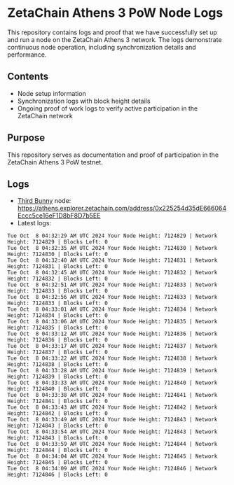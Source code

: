 # ZetaChain Athens 3 PoW Node Logs
This repository contains logs and proof that we have successfully set up and run a node on the ZetaChain Athens 3 network. The logs demonstrate continuous node operation, including synchronization details and performance.

## Contents
- Node setup information
- Synchronization logs with block height details
- Ongoing proof of work logs to verify active participation in the ZetaChain network

## Purpose
This repository serves as documentation and proof of participation in the ZetaChain Athens 3 PoW testnet.

## Logs

- [Third Bunny](https://thirdbunny.xyz/) node: https://athens.explorer.zetachain.com/address/0x225254d35dE666064Eccc5ce16eF1D8bF8D7b5EE
- Latest logs:
```
Tue Oct  8 04:32:29 AM UTC 2024 Your Node Height: 7124829 | Network Height: 7124829 | Blocks Left: 0
Tue Oct  8 04:32:35 AM UTC 2024 Your Node Height: 7124830 | Network Height: 7124830 | Blocks Left: 0
Tue Oct  8 04:32:40 AM UTC 2024 Your Node Height: 7124831 | Network Height: 7124831 | Blocks Left: 0
Tue Oct  8 04:32:45 AM UTC 2024 Your Node Height: 7124832 | Network Height: 7124832 | Blocks Left: 0
Tue Oct  8 04:32:51 AM UTC 2024 Your Node Height: 7124833 | Network Height: 7124833 | Blocks Left: 0
Tue Oct  8 04:32:56 AM UTC 2024 Your Node Height: 7124833 | Network Height: 7124833 | Blocks Left: 0
Tue Oct  8 04:33:01 AM UTC 2024 Your Node Height: 7124834 | Network Height: 7124834 | Blocks Left: 0
Tue Oct  8 04:33:06 AM UTC 2024 Your Node Height: 7124835 | Network Height: 7124835 | Blocks Left: 0
Tue Oct  8 04:33:12 AM UTC 2024 Your Node Height: 7124836 | Network Height: 7124836 | Blocks Left: 0
Tue Oct  8 04:33:17 AM UTC 2024 Your Node Height: 7124837 | Network Height: 7124837 | Blocks Left: 0
Tue Oct  8 04:33:22 AM UTC 2024 Your Node Height: 7124838 | Network Height: 7124838 | Blocks Left: 0
Tue Oct  8 04:33:28 AM UTC 2024 Your Node Height: 7124839 | Network Height: 7124839 | Blocks Left: 0
Tue Oct  8 04:33:33 AM UTC 2024 Your Node Height: 7124840 | Network Height: 7124840 | Blocks Left: 0
Tue Oct  8 04:33:38 AM UTC 2024 Your Node Height: 7124841 | Network Height: 7124841 | Blocks Left: 0
Tue Oct  8 04:33:43 AM UTC 2024 Your Node Height: 7124842 | Network Height: 7124842 | Blocks Left: 0
Tue Oct  8 04:33:49 AM UTC 2024 Your Node Height: 7124843 | Network Height: 7124843 | Blocks Left: 0
Tue Oct  8 04:33:54 AM UTC 2024 Your Node Height: 7124843 | Network Height: 7124843 | Blocks Left: 0
Tue Oct  8 04:33:59 AM UTC 2024 Your Node Height: 7124844 | Network Height: 7124844 | Blocks Left: 0
Tue Oct  8 04:34:04 AM UTC 2024 Your Node Height: 7124845 | Network Height: 7124845 | Blocks Left: 0
Tue Oct  8 04:34:09 AM UTC 2024 Your Node Height: 7124846 | Network Height: 7124846 | Blocks Left: 0
```
